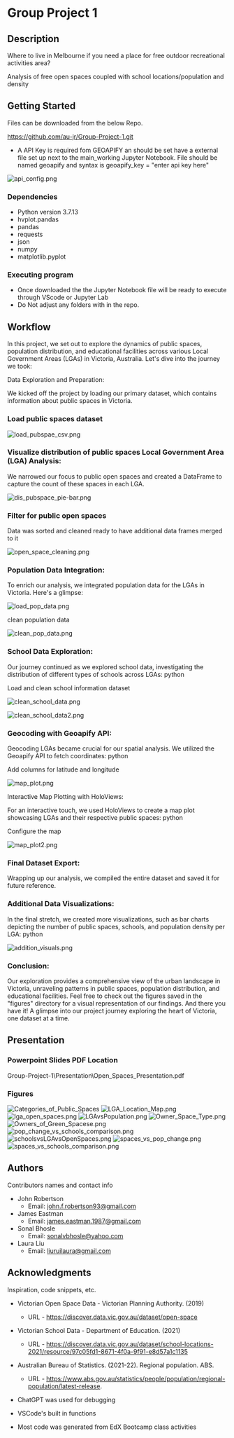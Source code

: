 # Group Project 1

## Description

Where to live in Melbourne if you need a place for free outdoor recreational activities area?

Analysis of free open spaces coupled with school locations/population and density

## Getting Started

Files can be downloaded from the below Repo.

https://github.com/au-jr/Group-Project-1.git

* A API Key is required fom GEOAPIFY an should be set have a external file set up next to the main_working Jupyter Notebook. File should be named geoapify and syntax is geoapify_key = "enter api key here"
  
![api_config.png](code_screenshots\api_config.png)


### Dependencies

* Python version 3.7.13
* hvplot.pandas
* pandas
* requests
* json
* numpy
* matplotlib.pyplot

### Executing program

* Once downloaded the the Jupyter Notebook file will be ready to execute through VScode or Jupyter Lab
* Do Not adjust any folders with in the repo.

## Workflow

In this project, we set out to explore the dynamics of public spaces, population distribution, and educational facilities across various Local Government Areas (LGAs) in Victoria, Australia. Let's dive into the journey we took:

Data Exploration and Preparation:

We kicked off the project by loading our primary dataset, which contains information about public spaces in Victoria.

### Load public spaces dataset

![load_pubspae_csv.png](code_screenshots\load_pubspae_csv.png)


### Visualize distribution of public spaces Local Government Area (LGA) Analysis:

We narrowed our focus to public open spaces and created a DataFrame to capture the count of these spaces in each LGA.

![dis_pubspace_pie-bar.png](code_screenshots\dis_pubspace_pie-bar.png)

### Filter for public open spaces

Data was sorted and cleaned ready to have additional data frames merged to it

![open_space_cleaning.png](code_screenshots\open_space_cleaning.png)

### Population Data Integration:

To enrich our analysis, we integrated population data for the LGAs in Victoria. Here's a glimpse:

![load_pop_data.png](code_screenshots\load_pop_data.png)

clean population data

![clean_pop_data.png](code_screenshots\clean_pop_data.png)

### School Data Exploration:

Our journey continued as we explored school data, investigating the distribution of different types of schools across LGAs:
python

Load and clean school information dataset

![clean_school_data.png](code_screenshots\clean_school_data.png)

![clean_school_data2.png](code_screenshots\clean_school_data2.png)

### Geocoding with Geoapify API:

Geocoding LGAs became crucial for our spatial analysis. We utilized the Geoapify API to fetch coordinates:
python

Add columns for latitude and longitude

![map_plot.png](code_screenshots\map_plot.png)

Interactive Map Plotting with HoloViews:

For an interactive touch, we used HoloViews to create a map plot showcasing LGAs and their respective public spaces:
python

Configure the map

![map_plot2.png](code_screenshots\map_plot2.png)

### Final Dataset Export:

Wrapping up our analysis, we compiled the entire dataset and saved it for future reference.

### Additional Data Visualizations:

In the final stretch, we created more visualizations, such as bar charts depicting the number of public spaces, schools, and population density per LGA:
python

![addition_visuals.png](code_screenshots\addition_visuals.png)

### Conclusion:

Our exploration provides a comprehensive view of the urban landscape in Victoria, unraveling patterns in public spaces, population distribution, and educational facilities. Feel free to check out the figures saved in the "figures" directory for a visual representation of our findings.
And there you have it! A glimpse into our project journey exploring the heart of Victoria, one dataset at a time.

## Presentation

### Powerpoint Slides PDF Location

Group-Project-1\Presentation\Open_Spaces_Presentation.pdf

### Figures

![Categories_of_Public_Spaces](figures\Categories_of_Public_Spaces.png)
![LGA_Location_Map.png](figures\LGA_Location_Map.png)
![lga_open_spaces.png](figures\lga_open_spaces.png)
![LGAvsPopulation.png](figures\LGAvsPopulation.png)
![Owner_Space_Type.png](figures\Owner_Space_Type.png)
![Owners_of_Green_Spacese.png](figures\Owners_of_Green_Spacese.png)
![pop_change_vs_schools_comparison.png](figures\pop_change_vs_schools_comparison.png)
![schoolsvsLGAvsOpenSpaces.png](figures\schoolsvsLGAvsOpenSpaces.png)
![spaces_vs_pop_change.png](figures\spaces_vs_pop_change.png)
![spaces_vs_schools_comparison.png](figures\spaces_vs_schools_comparison.png)



## Authors

Contributors names and contact info

*   John Robertson
     - Email: john.f.robertson93@gmail.com
*   James Eastman
     - Email: james.eastman.1987@gmail.com
*   Sonal Bhosle
     - Email: sonalvbhosle@yahoo.com
*   Laura Liu
     - Email: liuruilaura@gmail.com

## Acknowledgments

Inspiration, code snippets, etc.

* Victorian Open Space Data - Victorian Planning Authority. (2019)
     * URL - https://discover.data.vic.gov.au/dataset/open-space

* Victorian School Data - Department of Education. (2021)
     * URL - https://discover.data.vic.gov.au/dataset/school-locations-2021/resource/97c05fd1-8671-4f0a-9f91-e8d57a1c1135
  
* Australian Bureau of Statistics. (2021-22). Regional population. ABS. 
     * URL - https://www.abs.gov.au/statistics/people/population/regional-population/latest-release.
  
* ChatGPT was used for debugging
* VSCode's built in functions
* Most code was generated from EdX Bootcamp class activities
